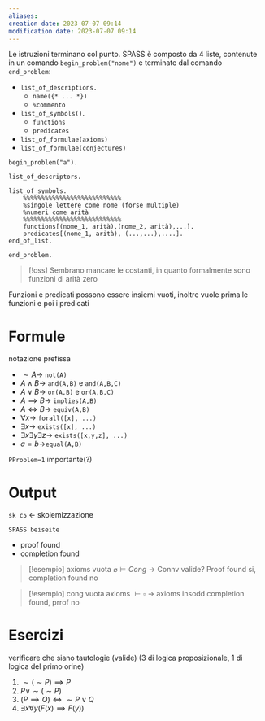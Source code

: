 ```yaml
---
aliases: 
creation date: 2023-07-07 09:14
modification date: 2023-07-07 09:14
---
```


Le istruzioni terminano col punto.
SPASS è composto da 4 liste, contenute in un comando `begin_problem("nome")` e terminate dal comando `end_problem`:
- `list_of_descriptions.`
	- `name({* ... *})`
	- `%commento`
- `list_of_symbols()`.
	- `functions`
	- `predicates`
- `list_of_formulae(axioms)`
- `list_of_formulae(conjectures)`

```SPASS
begin_problem("a").

list_of_descriptors.

list_of_symbols.
	%%%%%%%%%%%%%%%%%%%%%%%%%%%
	%singole lettere come nome (forse multiple)
	%numeri come arità
	%%%%%%%%%%%%%%%%%%%%%%%%%%%
	functions[(nome_1, arità),(nome_2, arità),...].
	predicates[(nome_1, arità), (...,...),....].
end_of_list.

end_problem.

```
>[!oss]
>Sembrano mancare le costanti, in quanto formalmente sono funzioni di arità zero


Funzioni e predicati possono essere insiemi vuoti, inoltre vuole prima le funzioni e poi i predicati


# Formule
notazione prefissa
- $\sim A \to$ `not(A)`
- $A \land B \to$ `and(A,B)` e `and(A,B,C)`
- $A \lor B \to$ `or(A,B)` e `or(A,B,C)`
- $A \implies B \to$ `implies(A,B)`
- $A \iff B \to$ `equiv(A,B)`
- $\forall x \to$ `forall([x], ...)`
- $\exists x \to$ `exists([x], ...)`
- $\exists x \exists y \exists z \to$ `exists([x,y,z], ...)`
- $a = b \to$`equal(A,B)`

`PProblem=1` importante(?)


# Output
`sk c5` <- skolemizzazione

`SPASS beiseite`
- proof found
- completion found


> [!esempio]
> axioms vuota
> $\varnothing \vDash Cong$ -> Connv valide? Proof found si, completion found no

>[!esempio]
>cong vuota
>$\text{ axioms  }\vdash \square$ -> axioms insodd
>completion found, prrof no


# Esercizi
verificare che siano tautologie (valide)
(3 di logica proposizionale, 1 di logica del primo orine)

1. $\sim(\sim P) \implies P$
2. $P \lor \sim(\sim P)$
3. $(P \implies Q) \iff \sim P \lor Q$
4. $\exists x \forall y (F(x) \implies F(y))$